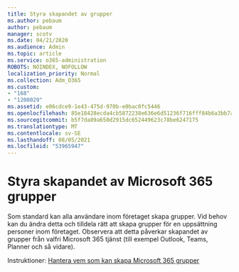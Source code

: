 ```yaml
---
title: Styra skapandet av grupper
ms.author: pebaum
author: pebaum
manager: scotv
ms.date: 04/21/2020
ms.audience: Admin
ms.topic: article
ms.service: o365-administration
ROBOTS: NOINDEX, NOFOLLOW
localization_priority: Normal
ms.collection: Adm_O365
ms.custom:
- "168"
- "1200029"
ms.assetid: e06cdce9-1e43-475d-970b-e0bac0fc5446
ms.openlocfilehash: 85e18428ecda4cb5872238e636e6d51236f716fff84b6a3bb7a84e97eca3bdf8
ms.sourcegitcommit: b5f7da89a650d2915dc652449623c78be6247175
ms.translationtype: MT
ms.contentlocale: sv-SE
ms.lasthandoff: 08/05/2021
ms.locfileid: "53965947"
---
```

# <a name="control-creation-of-microsoft-365-groups"></a>Styra skapandet av Microsoft 365 grupper

Som standard kan alla användare inom företaget skapa grupper. Vid behov kan du ändra detta och tilldela rätt att skapa grupper för en uppsättning personer inom företaget. Observera att detta påverkar skapandet av grupper från valfri Microsoft 365 tjänst (till exempel Outlook, Teams, Planner och så vidare).
  
Instruktioner: [Hantera vem som kan skapa Microsoft 365 grupper](https://docs.microsoft.com/microsoft-365/admin/create-groups/manage-creation-of-groups)
